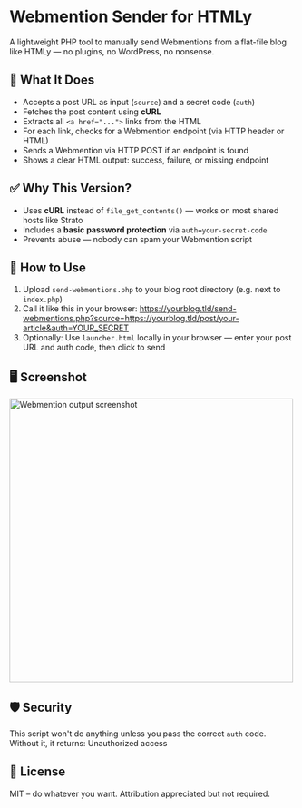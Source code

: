 # Webmention Sender for HTMLy

A lightweight PHP tool to manually send Webmentions from a flat-file blog like HTMLy — no plugins, no WordPress, no nonsense.

## 🔧 What It Does

- Accepts a post URL as input (`source`) and a secret code (`auth`)
- Fetches the post content using **cURL**
- Extracts all `<a href="...">` links from the HTML
- For each link, checks for a Webmention endpoint (via HTTP header or HTML)
- Sends a Webmention via HTTP POST if an endpoint is found
- Shows a clear HTML output: success, failure, or missing endpoint

## ✅ Why This Version?

- Uses **cURL** instead of `file_get_contents()` — works on most shared hosts like Strato
- Includes a **basic password protection** via `auth=your-secret-code`
- Prevents abuse — nobody can spam your Webmention script

## 🚀 How to Use

1. Upload `send-webmentions.php` to your blog root directory (e.g. next to `index.php`)
2. Call it like this in your browser:
https://yourblog.tld/send-webmentions.php?source=https://yourblog.tld/post/your-article&auth=YOUR_SECRET
3. Optionally: Use `launcher.html` locally in your browser — enter your post URL and auth code, then click to send

## 🖥 Screenshot

<img src="https://piehnat.de/content/images/20250717104716-Bildschirmfoto%20vom%202025-07-17%2010-46-13.png" alt="Webmention output screenshot" width="500" />

## 🛡 Security

This script won't do anything unless you pass the correct `auth` code. Without it, it returns:
Unauthorized access


## 📄 License

MIT – do whatever you want. Attribution appreciated but not required.



